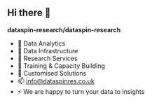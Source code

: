 ## Hi there 👋


**dataspin-research/dataspin-research** 

- 🔭 Data  Analytics
- 🌱 Data Infrastructure
- 👯 Research Services
- 🤔 Training  & Capacity Building
- 💬 Customised Solutions
- 📫 info@dataspinres.co.uk
- ⚡ We are happy to turn your data to insights




